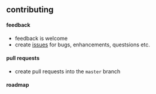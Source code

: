 ## contributing

#### feedback

- feedback is welcome
- create [issues](https://github.com/seeris/ged/issues) for bugs, enhancements, questsions etc.

#### pull requests

- create pull requests into the `master` branch


#### roadmap


